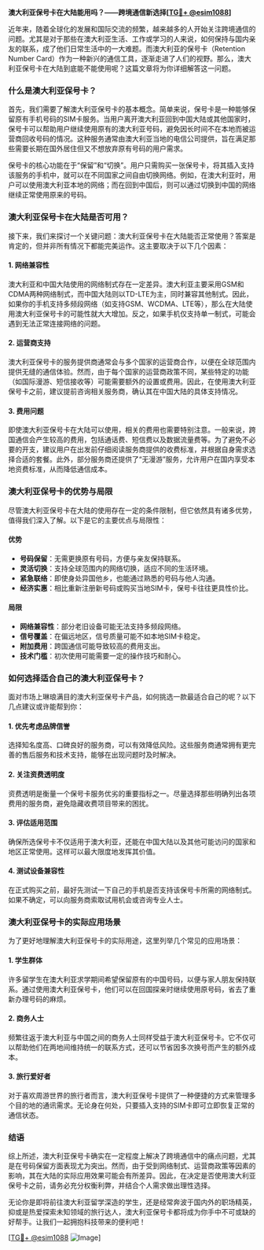 **澳大利亚保号卡在大陆能用吗？——跨境通信新选择[[TG💪+ @esim1088](https://t.me/s/esim1088)]**

近年来，随着全球化的发展和国际交流的频繁，越来越多的人开始关注跨境通信的问题。尤其是对于那些在澳大利亚生活、工作或学习的人来说，如何保持与国内亲友的联系，成了他们日常生活中的一大难题。而澳大利亚的保号卡（Retention Number Card）作为一种新兴的通信工具，逐渐走进了人们的视野。那么，澳大利亚保号卡在大陆到底能不能使用呢？这篇文章将为你详细解答这一问题。

### **什么是澳大利亚保号卡？**

首先，我们需要了解澳大利亚保号卡的基本概念。简单来说，保号卡是一种能够保留原有手机号码的SIM卡服务。当用户离开澳大利亚回到中国大陆或其他国家时，保号卡可以帮助用户继续使用原有的澳大利亚号码，避免因长时间不在本地而被运营商回收号码的情况。这种服务通常由澳大利亚当地的电信公司提供，旨在满足那些需要长期在国外居住但又不想放弃原有号码的用户需求。

保号卡的核心功能在于“保留”和“切换”。用户只需购买一张保号卡，将其插入支持该服务的手机中，就可以在不同国家之间自由切换网络。例如，在澳大利亚时，用户可以使用澳大利亚本地的网络；而在回到中国后，则可以通过切换到中国的网络继续正常使用原来的号码。

### **澳大利亚保号卡在大陆是否可用？**

接下来，我们来探讨一个关键问题：澳大利亚保号卡在大陆能否正常使用？答案是肯定的，但并非所有情况下都能完美运作。这主要取决于以下几个因素：

#### **1. 网络兼容性**
澳大利亚和中国大陆使用的网络制式存在一定差异。澳大利亚主要采用GSM和CDMA两种网络制式，而中国大陆则以TD-LTE为主，同时兼容其他制式。因此，如果你的手机支持多频段网络（如支持GSM、WCDMA、LTE等），那么在大陆使用澳大利亚保号卡的可能性就大大增加。反之，如果手机仅支持单一制式，可能会遇到无法正常连接网络的问题。

#### **2. 运营商支持**
澳大利亚保号卡的服务提供商通常会与多个国家的运营商合作，以便在全球范围内提供无缝的通信体验。然而，由于每个国家的运营商政策不同，某些特定的功能（如国际漫游、短信接收等）可能需要额外的设置或费用。因此，在使用澳大利亚保号卡之前，建议提前咨询相关服务商，确认其在中国大陆的具体支持情况。

#### **3. 费用问题**
即使澳大利亚保号卡在大陆可以使用，相关的费用也需要特别注意。一般来说，跨国通信会产生较高的费用，包括通话费、短信费以及数据流量费等。为了避免不必要的开支，建议用户在出发前仔细阅读服务商提供的收费标准，并根据自身需求选择合适的套餐。此外，部分服务商还提供了“无漫游”服务，允许用户在国内享受本地资费标准，从而降低通信成本。

### **澳大利亚保号卡的优势与局限**

尽管澳大利亚保号卡在大陆的使用存在一定的条件限制，但它依然具有诸多优势，值得我们深入了解。以下是它的主要优点与局限性：

#### **优势**
- **号码保留**：无需更换原有号码，方便与亲友保持联系。
- **灵活切换**：支持全球范围内的网络切换，适应不同的生活环境。
- **紧急联络**：即使身处异国他乡，也能通过熟悉的号码与他人沟通。
- **经济实惠**：相比重新注册新号码或购买当地SIM卡，保号卡往往更具性价比。

#### **局限**
- **网络兼容性**：部分老旧设备可能无法支持多频段网络。
- **信号覆盖**：在偏远地区，信号质量可能不如本地SIM卡稳定。
- **附加费用**：跨国通信可能导致较高的费用支出。
- **技术门槛**：初次使用可能需要一定的操作技巧和耐心。

### **如何选择适合自己的澳大利亚保号卡？**

面对市场上琳琅满目的澳大利亚保号卡产品，如何挑选一款最适合自己的呢？以下几点建议或许能帮到你：

#### **1. 优先考虑品牌信誉**
选择知名度高、口碑良好的服务商，可以有效降低风险。这些服务商通常拥有更完善的售后服务和技术支持，能够在出现问题时及时解决。

#### **2. 关注资费透明度**
资费透明是衡量一个保号卡服务优劣的重要指标之一。尽量选择那些明确列出各项费用的服务商，避免隐藏收费项目带来的困扰。

#### **3. 评估适用范围**
确保所选保号卡不仅适用于澳大利亚，还能在中国大陆以及其他可能访问的国家和地区正常使用。这样可以最大限度地发挥其价值。

#### **4. 测试设备兼容性**
在正式购买之前，最好先测试一下自己的手机是否支持该保号卡所需的网络制式。如果不确定，可以向服务商索取试用机会或咨询专业人士。

### **澳大利亚保号卡的实际应用场景**

为了更好地理解澳大利亚保号卡的实际用途，这里列举几个常见的应用场景：

#### **1. 学生群体**
许多留学生在澳大利亚求学期间希望保留原有的中国号码，以便与家人朋友保持联系。通过使用澳大利亚保号卡，他们可以在回国探亲时继续使用原号码，省去了重新办理号码的麻烦。

#### **2. 商务人士**
频繁往返于澳大利亚与中国之间的商务人士同样受益于澳大利亚保号卡。它不仅可以帮助他们在两地间维持统一的联系方式，还可以节省因多次换号而产生的额外成本。

#### **3. 旅行爱好者**
对于喜欢周游世界的旅行者而言，澳大利亚保号卡提供了一种便捷的方式来管理多个目的地的通讯需求。无论身在何处，只要插入支持的SIM卡即可立即恢复正常的通信状态。

### **结语**

综上所述，澳大利亚保号卡确实在一定程度上解决了跨境通信中的痛点问题，尤其是在号码保留方面表现尤为突出。然而，由于受到网络制式、运营商政策等因素的影响，其在大陆的实际应用效果可能会有所差异。因此，在决定是否使用澳大利亚保号卡之前，请务必充分权衡利弊，并结合个人需求做出理性选择。

无论你是即将前往澳大利亚留学深造的学生，还是经常奔波于国内外的职场精英，抑或是热爱探索未知领域的旅行达人，澳大利亚保号卡都将成为你手中不可或缺的好帮手。让我们一起拥抱科技带来的便利吧！

[[TG💪+ @esim1088](https://t.me/s/esim1088) ![Image](https://i.postimg.cc/4NQfJmqS/Snipaste-2025-05-13-00-14-12.png)]